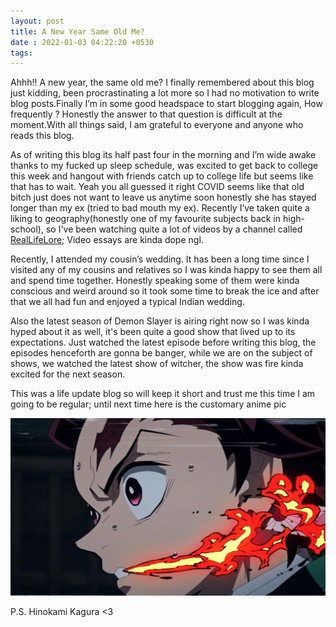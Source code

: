 ```yaml
---
layout: post
title: A New Year Same Old Me?
date : 2022-01-03 04:22:20 +0530
tags: 
---
```

Ahhh!! A new year, the same old me? I finally remembered about this blog just kidding, been procrastinating a lot more so I had no motivation to write blog posts.Finally I’m in some good headspace to start blogging again, How frequently ? Honestly the answer to that question is difficult at the moment.With all things said, I am grateful to everyone and anyone who reads this blog.

As of writing this blog its half past four in the morning and I’m wide awake thanks to my fucked up sleep schedule, was excited to get back to college this week and hangout with friends catch up to college life but seems like that has to wait. Yeah you all guessed it right COVID seems like that old bitch just does not want to leave us anytime soon honestly she has stayed longer than my ex (tried to bad mouth my ex). Recently I’ve taken quite a liking to geography(honestly one of my favourite subjects back in high-school), so I've been watching quite a lot of videos by a channel called [RealLifeLore](https://www.youtube.com/c/RealLifeLore); Video essays are kinda dope ngl.

Recently, I attended my cousin’s wedding. It has been a long time since I visited any of my cousins and relatives so I was kinda happy to see them all and spend time together. Honestly speaking some of them were kinda conscious and weird around so it took some time to break the ice and after that we all had fun and enjoyed a typical Indian wedding.

Also the latest season of Demon Slayer is airing right now so I was kinda hyped about it as well, it's been quite a good show that lived up to its expectations. Just watched the latest episode before writing this blog, the episodes henceforth are gonna be banger, while we are on the subject of shows, we watched the latest show of witcher, the show was fire kinda excited for the next season.

This was a life update blog so will keep it short and trust me this time I am going to be regular; until next time here is the customary anime pic

![image](/assets/images/Tanjiro.jpg)

P.S. Hinokami Kagura <3